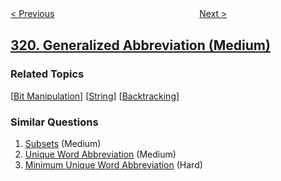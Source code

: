 <!--|This file generated by command(leetcode description); DO NOT EDIT.    |-->
<!--+----------------------------------------------------------------------+-->
<!--|@author    openset <openset.wang@gmail.com>                           |-->
<!--|@link      https://github.com/openset                                 |-->
<!--|@home      https://github.com/openset/leetcode                        |-->
<!--+----------------------------------------------------------------------+-->

[< Previous](../bulb-switcher "Bulb Switcher")
　　　　　　　　　　　　　　　　
[Next >](../create-maximum-number "Create Maximum Number")

## [320. Generalized Abbreviation (Medium)](https://leetcode.com/problems/generalized-abbreviation "列举单词的全部缩写")



### Related Topics
  [[Bit Manipulation](../../tag/bit-manipulation/README.md)]
  [[String](../../tag/string/README.md)]
  [[Backtracking](../../tag/backtracking/README.md)]

### Similar Questions
  1. [Subsets](../subsets) (Medium)
  1. [Unique Word Abbreviation](../unique-word-abbreviation) (Medium)
  1. [Minimum Unique Word Abbreviation](../minimum-unique-word-abbreviation) (Hard)
